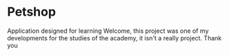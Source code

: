 # Petshop
Application designed for learning
Welcome, this project was one of my developments for the studies of the academy, it isn't a really project.
Thank you

